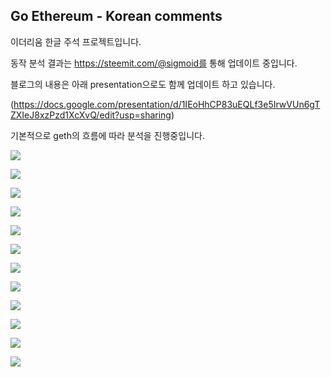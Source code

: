 ## Go Ethereum - Korean comments

이더리움 한글 주석 프로젝트입니다.

동작 분석 결과는 https://steemit.com/@sigmoid를 통해 업데이트 중입니다.

블로그의 내용은 아래 presentation으로도 함께 업데이트 하고 있습니다.

(https://docs.google.com/presentation/d/1IEoHhCP83uEQLf3e5IrwVUn6gTZXIeJ8xzPzd1XcXvQ/edit?usp=sharing)

기본적으로 geth의 흐름에 따라 분석을 진행중입니다.

![](https://steemitimages.com/0x0/https://cdn.steemitimages.com/DQmSS9KhboUC13eutXRdD8cruNJqAsfVw6Htb5HhCvMg5s5/image.png)

![](https://steemitimages.com/0x0/https://cdn.steemitimages.com/DQmPrGtgbxg8fvAV8oWneto4sZhfysD5gWfyCsBnBn71vCj/image.png)

![](https://steemitimages.com/0x0/https://cdn.steemitimages.com/DQmQV9QmVCQ5zZNkfxrY4VQPoSwJKCsiyxXM9aEoKtVADE5/image.png)

![](https://steemitimages.com/0x0/https://cdn.steemitimages.com/DQmTViEMDGUaXaG51UG7ze2tV3RDpgRhEUcPjCsW1qmjBS8/image.png)

![](https://steemitimages.com/0x0/https://cdn.steemitimages.com/DQmUioaCerYaU7VPDdyFZFRCQHioshJ9HzWM8WsmzTeagLF/image.png)

![](https://steemitimages.com/0x0/https://cdn.steemitimages.com/DQmbJ5UxC4shoWg4DjNpqYDYdAHDTgHPcVsnsaioF4S5oB9/image.png)

![](https://steemitimages.com/0x0/https://cdn.steemitimages.com/DQmVfznwXtZir1izJf8uYQCUs25DBNvc7VJSPYoYLMc24Nx/image.png)

![](https://steemitimages.com/0x0/https://cdn.steemitimages.com/DQmebE7oGmGupQazu2LxdqaCDtZAWamskGzNVzmnqJ7CPAE/image.png)

![](https://steemitimages.com/0x0/https://cdn.steemitimages.com/DQmWv4Nadia8oywxc3Pw2DCuihFYwJuJCge9kiwRat95C6c/image.png)

![](https://cdn.steemitimages.com/DQmT6WHwvjgxbL9qasRB4R64XzQug924P1GPz1HdoBrZGZc/image.png)

![](https://cdn.steemitimages.com/DQmPge1ZTyTyGV6LCn7HX6Ar1jizptCRTHJ8L4tF3uJgsWi/image.png)

![](https://cdn.steemitimages.com/DQmRdzfLRzzan9LMMVQHeeUX8LVwXKJd7doB9GyJgk8HGuv/image.png)
